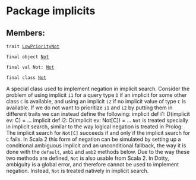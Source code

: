# Package implicits
## Members:
<pre><code class="language-scala" >trait <a href="./LowPriorityNot.md">LowPriorityNot</a></pre></code>
<pre><code class="language-scala" >final object <a href="./Not$.md">Not</a></pre></code>
<pre><code class="language-scala" >final val Not: <a href="./Not$.md">Not</a></pre></code>

<pre><code class="language-scala" >final class <a href="./Not.md">Not</a></pre></code>
A special class used to implement negation in implicit search.
Consider the problem of using implicit `i1` for a query type `D` if an implicit
for some other class `C` is available, and using an implicit `i2` if no implicit
value of type `C` is available. If we do not want to prioritize `i1` and `i2` by
putting them in different traits we can instead define the following:
   implicit def i1: D(implicit ev: C) = ...
   implicit def i2: D(implicit ev: Not[C]) = ...
`Not` is treated specially in implicit search, similar to the way logical negation
is treated in Prolog: The implicit search for `Not[C]` succeeds if and only if the implicit
search for `C` fails.
In Scala 2 this form of negation can be simulated by setting up a conditional
ambiguous implicit and an unconditional fallback, the way it is done with the
`default`, `amb1` and `amb2` methods below. Due to the way these two methods are
defined, `Not` is also usable from Scala 2.
In Dotty, ambiguity is a global error, and therefore cannot be used to implement negation.
Instead, `Not` is treated natively in implicit search.

